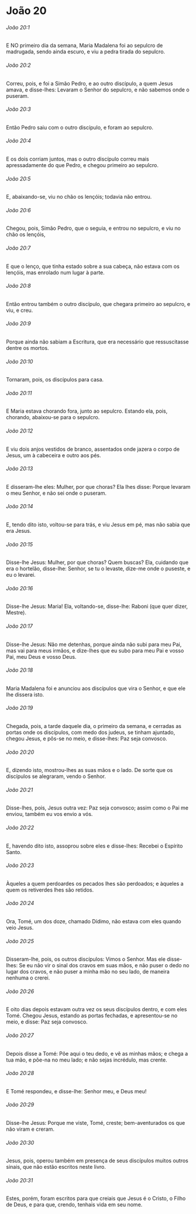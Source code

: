 # João 20

###### João 20:1

E NO primeiro dia da semana, Maria Madalena foi ao sepulcro de madrugada, sendo ainda escuro, e viu a pedra tirada do sepulcro.

###### João 20:2

Correu, pois, e foi a Simão Pedro, e ao outro discípulo, a quem Jesus amava, e disse-lhes: Levaram o Senhor do sepulcro, e não sabemos onde o puseram.

###### João 20:3

Então Pedro saiu com o outro discípulo, e foram ao sepulcro.

###### João 20:4

E os dois corriam juntos, mas o outro discípulo correu mais apressadamente do que Pedro, e chegou primeiro ao sepulcro.

###### João 20:5

E, abaixando-se, viu no chão os lençóis; todavia não entrou.

###### João 20:6

Chegou, pois, Simão Pedro, que o seguia, e entrou no sepulcro, e viu no chão os lençóis,

###### João 20:7

E que o lenço, que tinha estado sobre a sua cabeça, não estava com os lençóis, mas enrolado num lugar à parte.

###### João 20:8

Então entrou também o outro discípulo, que chegara primeiro ao sepulcro, e viu, e creu.

###### João 20:9

Porque ainda não sabiam a Escritura, que era necessário que ressuscitasse dentre os mortos.

###### João 20:10

Tornaram, pois, os discípulos para casa.

###### João 20:11

E Maria estava chorando fora, junto ao sepulcro. Estando ela, pois, chorando, abaixou-se para o sepulcro.

###### João 20:12

E viu dois anjos vestidos de branco, assentados onde jazera o corpo de Jesus, um à cabeceira e outro aos pés.

###### João 20:13

E disseram-lhe eles: Mulher, por que choras? Ela lhes disse: Porque levaram o meu Senhor, e não sei onde o puseram.

###### João 20:14

E, tendo dito isto, voltou-se para trás, e viu Jesus em pé, mas não sabia que era Jesus.

###### João 20:15

Disse-lhe Jesus: Mulher, por que choras? Quem buscas? Ela, cuidando que era o hortelão, disse-lhe: Senhor, se tu o levaste, dize-me onde o puseste, e eu o levarei.

###### João 20:16

Disse-lhe Jesus: Maria! Ela, voltando-se, disse-lhe: Raboni (que quer dizer, Mestre).

###### João 20:17

Disse-lhe Jesus: Não me detenhas, porque ainda não subi para meu Pai, mas vai para meus irmãos, e dize-lhes que eu subo para meu Pai e vosso Pai, meu Deus e vosso Deus.

###### João 20:18

Maria Madalena foi e anunciou aos discípulos que vira o Senhor, e que ele lhe dissera isto.

###### João 20:19

Chegada, pois, a tarde daquele dia, o primeiro da semana, e cerradas as portas onde os discípulos, com medo dos judeus, se tinham ajuntado, chegou Jesus, e pôs-se no meio, e disse-lhes: Paz seja convosco.

###### João 20:20

E, dizendo isto, mostrou-lhes as suas mãos e o lado. De sorte que os discípulos se alegraram, vendo o Senhor.

###### João 20:21

Disse-lhes, pois, Jesus outra vez: Paz seja convosco; assim como o Pai me enviou, também eu vos envio a vós.

###### João 20:22

E, havendo dito isto, assoprou sobre eles e disse-lhes: Recebei o Espírito Santo.

###### João 20:23

Àqueles a quem perdoardes os pecados lhes são perdoados; e àqueles a quem os retiverdes lhes são retidos.

###### João 20:24

Ora, Tomé, um dos doze, chamado Dídimo, não estava com eles quando veio Jesus.

###### João 20:25

Disseram-lhe, pois, os outros discípulos: Vimos o Senhor. Mas ele disse-lhes: Se eu não vir o sinal dos cravos em suas mãos, e não puser o dedo no lugar dos cravos, e não puser a minha mão no seu lado, de maneira nenhuma o crerei.

###### João 20:26

E oito dias depois estavam outra vez os seus discípulos dentro, e com eles Tomé. Chegou Jesus, estando as portas fechadas, e apresentou-se no meio, e disse: Paz seja convosco.

###### João 20:27

Depois disse a Tomé: Põe aqui o teu dedo, e vê as minhas mãos; e chega a tua mão, e põe-na no meu lado; e não sejas incrédulo, mas crente.

###### João 20:28

E Tomé respondeu, e disse-lhe: Senhor meu, e Deus meu!

###### João 20:29

Disse-lhe Jesus: Porque me viste, Tomé, creste; bem-aventurados os que não viram e creram.

###### João 20:30

Jesus, pois, operou também em presença de seus discípulos muitos outros sinais, que não estão escritos neste livro.

###### João 20:31

Estes, porém, foram escritos para que creiais que Jesus é o Cristo, o Filho de Deus, e para que, crendo, tenhais vida em seu nome.

